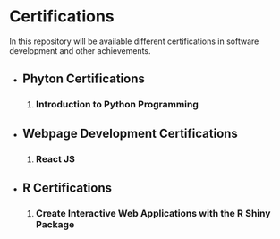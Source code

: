 <h1> Certifications </h1>

<p> In this repository will be available different certifications in software development and other achievements. </p>

<ul>
  <li>
    <h2> Phyton Certifications </h2>
    <ol>
      <li><h3> Introduction to Python Programming </h3></li>
    </ol>
  </li>
  
  <li>
    <h2> Webpage Development Certifications </h2>
    <ol>
      <li><h3> React JS </h3></li>
    </ol>
  </li>
  <li>
    <h2> R Certifications </h2>
    <ol>
      <li><h3> Create Interactive Web Applications with the R Shiny Package </h3></li>
    </ol>
  </li>
</ul>
